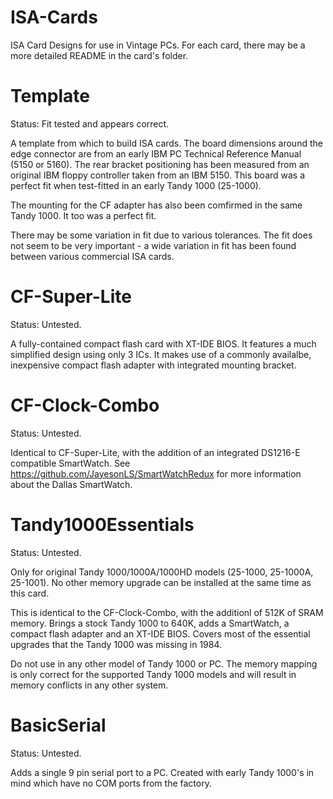 ISA-Cards
=========

ISA Card Designs for use in Vintage PCs. For each card,
there may be a more detailed README in the card's folder.

Template
========

Status: Fit tested and appears correct.

A template from which to build ISA cards. The board dimensions
around the edge connector are from an early IBM PC Technical
Reference Manual (5150 or 5160). The rear bracket positioning
has been measured from an original IBM floppy controller taken
from an IBM 5150. This board was a perfect fit when test-fitted
in an early Tandy 1000 (25-1000).

The mounting for the CF adapter has also been comfirmed in the
same Tandy 1000. It too was a perfect fit. 

There may be some variation in fit due to various tolerances. 
The fit does not seem to be very important - a wide variation
in fit has been found between various commercial ISA cards.

CF-Super-Lite
=============

Status: Untested.

A fully-contained compact flash card with XT-IDE BIOS. It features
a much simplified design using only 3 ICs. It makes use of 
a commonly availalbe, inexpensive compact flash adapter with integrated 
mounting bracket.

CF-Clock-Combo
==============

Status: Untested.

Identical to CF-Super-Lite, with the addition of an integrated
DS1216-E compatible SmartWatch. See 
https://github.com/JayesonLS/SmartWatchRedux for more information
about the Dallas SmartWatch.

Tandy1000Essentials
===================

Status: Untested.

Only for original Tandy 1000/1000A/1000HD models (25-1000, 25-1000A,
25-1001). No other memory upgrade can be installed at the same time
as this card.

This is identical to the CF-Clock-Combo, with the additionl of 512K
of SRAM memory. Brings a stock Tandy 1000 to 640K, adds a SmartWatch, 
a compact flash adapter and an XT-IDE BIOS. Covers most of the essential
upgrades that the Tandy 1000 was missing in 1984.

Do not use in any other model of Tandy 1000 or PC. The memory mapping
is only correct for the supported Tandy 1000 models and will result
in memory conflicts in any other system.

BasicSerial
===========

Status: Untested.

Adds a single 9 pin serial port to a PC. Created with early Tandy 1000's
in mind which have no COM ports from the factory.

